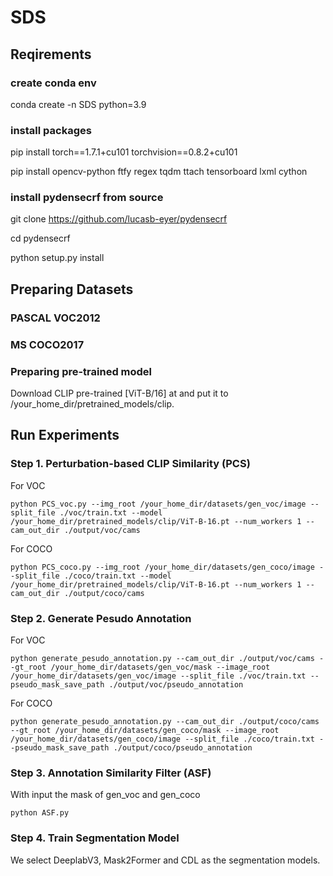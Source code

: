 # SDS
## Reqirements
### create conda env
conda create -n SDS python=3.9

### install packages
pip install torch==1.7.1+cu101 torchvision==0.8.2+cu101

pip install opencv-python ftfy regex tqdm ttach tensorboard lxml cython

### install pydensecrf from source
git clone https://github.com/lucasb-eyer/pydensecrf

cd pydensecrf

python setup.py install

## Preparing Datasets
### PASCAL VOC2012
### MS COCO2017
### Preparing pre-trained model
Download CLIP pre-trained [ViT-B/16] at and put it to /your_home_dir/pretrained_models/clip.

## Run Experiments
### Step 1. Perturbation-based CLIP Similarity (PCS)
For VOC

`python PCS_voc.py --img_root /your_home_dir/datasets/gen_voc/image --split_file ./voc/train.txt --model /your_home_dir/pretrained_models/clip/ViT-B-16.pt --num_workers 1 --cam_out_dir ./output/voc/cams`

For COCO

`python PCS_coco.py --img_root /your_home_dir/datasets/gen_coco/image --split_file ./coco/train.txt --model /your_home_dir/pretrained_models/clip/ViT-B-16.pt --num_workers 1 --cam_out_dir ./output/coco/cams`


### Step 2. Generate Pesudo Annotation
For VOC

`python generate_pesudo_annotation.py --cam_out_dir ./output/voc/cams --gt_root /your_home_dir/datasets/gen_voc/mask --image_root /your_home_dir/datasets/gen_voc/image --split_file ./voc/train.txt --pseudo_mask_save_path ./output/voc/pseudo_annotation`

For COCO

`python generate_pesudo_annotation.py --cam_out_dir ./output/coco/cams --gt_root /your_home_dir/datasets/gen_coco/mask --image_root /your_home_dir/datasets/gen_coco/image --split_file ./coco/train.txt --pseudo_mask_save_path ./output/coco/pseudo_annotation`

### Step 3. Annotation Similarity Filter (ASF)
With input the mask of gen_voc and gen_coco

`python ASF.py`


### Step 4. Train Segmentation Model
We select DeeplabV3, Mask2Former and CDL as the segmentation models.

